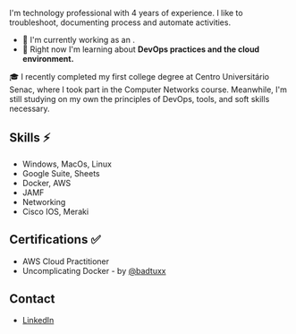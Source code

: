 I'm technology professional with 4 years of experience. I like to troubleshoot, documenting process and automate activities. 

* 💼 I'm currently working as an .
* 🌱 Right now I'm learning about <strong> DevOps practices and the cloud environment. </strong>

🎓 I recently completed my first college degree at Centro Universitário Senac, where I took part in the Computer Networks course. Meanwhile, I'm still studying on my own the principles of DevOps, tools, and soft skills necessary.


## Skills ⚡

- Windows, MacOs, Linux
- Google Suite, Sheets
- Docker, AWS
- JAMF
- Networking
- Cisco IOS, Meraki

## Certifications ✅
- AWS Cloud Practitioner
- Uncomplicating Docker - by <a href=https://github.com/badtuxx> @badtuxx </a>

## Contact
- <a href="https://www.linkedin.com/in/guilherme-rodrigues07/">LinkedIn</a>
